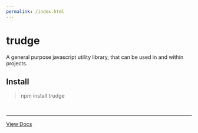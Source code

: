 ```yaml
---
permalink: /index.html
---
```


# trudge
A general purpose javascript utility library, that can be used in and within projects.

## Install
> npm install trudge

<br/>

---

[View Docs](https://github.com/pavittarx/trudge/tree/docs)
